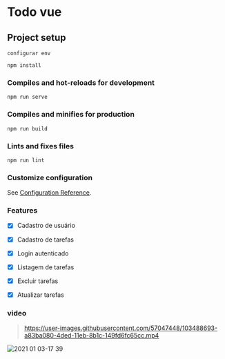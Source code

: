 # Todo vue

## Project setup
```
configurar env
```

```
npm install
```

### Compiles and hot-reloads for development

```
npm run serve
```

### Compiles and minifies for production

```
npm run build
```

### Lints and fixes files

```
npm run lint
```

### Customize configuration

See [Configuration Reference](https://cli.vuejs.org/config/).



### Features

- [x] Cadastro de usuário
- [x] Cadastro de tarefas
- [x] Login autenticado
- [x] Listagem de tarefas
- [x] Excluir tarefas
- [x] Atualizar tarefas


### video

>https://user-images.githubusercontent.com/57047448/103488693-a83ba080-4ded-11eb-8b1c-149fd6fc65cc.mp4


![2021 01 03-17 39](https://user-images.githubusercontent.com/57047448/103488726-04062980-4dee-11eb-8fdd-4c3d463929c6.png)



